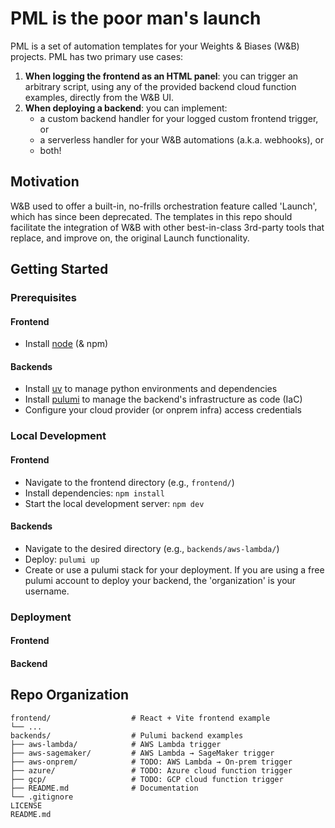 # PML is the poor man's launch

PML is a set of automation templates for your Weights & Biases (W&B) projects. PML has two primary use cases:
1. **When logging the frontend as an HTML panel**: you can trigger an arbitrary script, using any of the provided backend cloud function examples, directly from the W&B UI.
2. **When deploying a backend**: you can implement:
   - a custom backend handler for your logged custom frontend trigger, or
   - a serverless handler for your W&B automations (a.k.a. webhooks), or
   - both!

## Motivation

W&B used to offer a built-in, no-frills orchestration feature called 'Launch', which has since been deprecated. The templates in this repo should facilitate the integration of W&B with other best-in-class 3rd-party tools that replace, and improve on, the original Launch functionality.

## Getting Started

### Prerequisites

#### Frontend
- Install [node](https://nodejs.org/en/download/package-manager) (& npm)

#### Backends
- Install [uv](https://docs.astral.sh/uv/getting-started/installation/) to manage python environments and dependencies
- Install [pulumi](https://www.pulumi.com/docs/iac/download-install/) to manage the backend's infrastructure as code (IaC)
- Configure your cloud provider (or onprem infra) access credentials

### Local Development

#### Frontend

- Navigate to the frontend directory (e.g., `frontend/`)
- Install dependencies: `npm install`
- Start the local development server: `npm dev`

#### Backends

- Navigate to the desired directory (e.g., `backends/aws-lambda/`)
- Deploy: `pulumi up`
- Create or use a pulumi stack for your deployment. If you are using a free pulumi account to deploy your backend, the 'organization' is your username.

### Deployment

#### Frontend

#### Backend

## Repo Organization
```
frontend/                  # React + Vite frontend example
└── ...
backends/                  # Pulumi backend examples
├── aws-lambda/            # AWS Lambda trigger
├── aws-sagemaker/         # AWS Lambda → SageMaker trigger
├── aws-onprem/            # TODO: AWS Lambda → On-prem trigger
├── azure/                 # TODO: Azure cloud function trigger
├── gcp/                   # TODO: GCP cloud function trigger
├── README.md              # Documentation
└── .gitignore
LICENSE
README.md
```